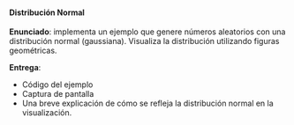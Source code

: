 #### Distribución Normal

**Enunciado**: implementa un ejemplo que genere números aleatorios con una distribución normal (gaussiana). Visualiza la distribución utilizando figuras geométricas.

**Entrega**: 

- Código del ejemplo
- Captura de pantalla 
- Una breve explicación de cómo se refleja la distribución normal en la visualización.
